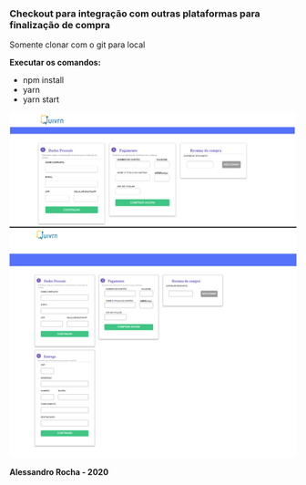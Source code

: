 <h3>Checkout para integração com outras plataformas para finalização de compra</h3>
<p>Somente clonar com o git para local<p>
<p><b>Executar os comandos:</b></p>
<ul>
<li>npm install</li>
<li>yarn</li>
<li>yarn start</li>
</ul>
<img src="./src/assets/1.png">
<img src="./src/assets/2.png">

<b><span>Alessandro Rocha - 2020 </span></b>
